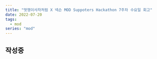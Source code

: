 ```yaml
---
title: "멋쟁이사자처럼 X 넥슨 MOD Suppoters Hackathon 7주차 수요일 회고"
date: 2022-07-20
tags:
  - mod
series: "mod"
---
```


## 작성중
